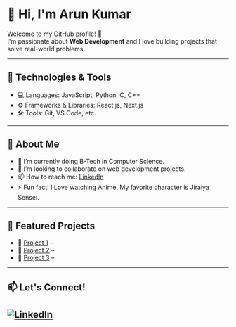 # 👋 Hi, I'm Arun Kumar

Welcome to my GitHub profile! 🚀  
I'm passionate about **Web Development** and I love building projects that solve real-world problems.

---

## 🔧 Technologies & Tools  
- 💻 Languages: JavaScript, Python, C, C++  
- ⚙️ Frameworks & Libraries: React.js, Next.js  
- 🛠️ Tools: Git, VS Code, etc.

---

## 🌱 About Me  
- 🌟 I’m currently doing B-Tech in Computer Science.  
- 🤝 I’m looking to collaborate on web development projects.  
- 📫 How to reach me: [LinkedIn](https://www.linkedin.com/in/arun-kumar-812961381)  
- ⚡ Fun fact: I Love watching Anime, My favorite character is Jiraiya Sensei.
---

## 📂 Featured Projects  
- 🔹 [Project 1](#) –   
- 🔹 [Project 2](#) –   
- 🔹 [Project 3](#) – 

---

## 📫 Let's Connect!  
[![LinkedIn](https://img.shields.io/badge/LinkedIn-%230A66C2.svg?&logo=linkedin&logoColor=white)](https://www.linkedin.com/in/arun-kumar-812961381)
---

<!--
**ioarunkumar/ioarunkumar** is a ✨ _special_ ✨ repository because its `README.md` (this file) appears on your GitHub profile.

Here are some ideas to get you started:

- 🔭 I’m currently working on ...
- 🌱 I’m currently learning ...
- 👯 I’m looking to collaborate on ...
- 🤔 I’m looking for help with ...
- 💬 Ask me about ...
- 📫 How to reach me: ...
- 😄 Pronouns: ...
- ⚡ Fun fact: ...
-->
